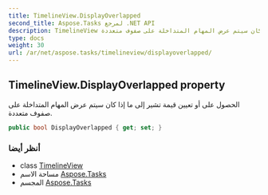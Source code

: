 ```yaml
---
title: TimelineView.DisplayOverlapped
second_title: Aspose.Tasks لمرجع .NET API
description: TimelineView ملكية. الحصول على أو تعيين قيمة تشير إلى ما إذا كان سيتم عرض المهام المتداخلة على صفوف متعددة.
type: docs
weight: 30
url: /ar/net/aspose.tasks/timelineview/displayoverlapped/
---
```

## TimelineView.DisplayOverlapped property

الحصول على أو تعيين قيمة تشير إلى ما إذا كان سيتم عرض المهام المتداخلة على صفوف متعددة.

```csharp
public bool DisplayOverlapped { get; set; }
```

### أنظر أيضا

* class [TimelineView](../)
* مساحة الاسم [Aspose.Tasks](../../timelineview/)
* المجسم [Aspose.Tasks](../../../)


